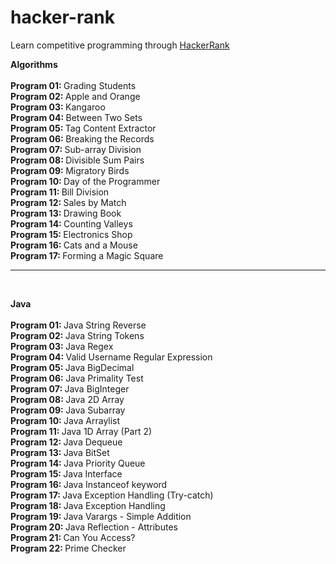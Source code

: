 # hacker-rank

Learn competitive programming through [HackerRank](https://www.hackerrank.com/)

<b> Algorithms </b>
<br/>
<br/> <b> Program 01: </b> Grading Students
<br/> <b> Program 02: </b> Apple and Orange
<br/> <b> Program 03: </b> Kangaroo
<br/> <b> Program 04: </b> Between Two Sets
<br/> <b> Program 05: </b> Tag Content Extractor
<br/> <b> Program 06: </b> Breaking the Records
<br/> <b> Program 07: </b> Sub-array Division
<br/> <b> Program 08: </b> Divisible Sum Pairs
<br/> <b> Program 09: </b> Migratory Birds
<br/> <b> Program 10: </b> Day of the Programmer
<br/> <b> Program 11: </b> Bill Division
<br/> <b> Program 12: </b> Sales by Match
<br/> <b> Program 13: </b> Drawing Book
<br/> <b> Program 14: </b> Counting Valleys
<br/> <b> Program 15: </b> Electronics Shop
<br/> <b> Program 16: </b> Cats and a Mouse
<br/> <b> Program 17: </b> Forming a Magic Square

-------
<br/>

<b> Java </b>
<br/>
<br/> <b> Program 01: </b> Java String Reverse 
<br/> <b> Program 02: </b> Java String Tokens
<br/> <b> Program 03: </b> Java Regex
<br/> <b> Program 04: </b> Valid Username Regular Expression
<br/> <b> Program 05: </b> Java BigDecimal
<br/> <b> Program 06: </b> Java Primality Test
<br/> <b> Program 07: </b> Java BigInteger
<br/> <b> Program 08: </b> Java 2D Array
<br/> <b> Program 09: </b> Java Subarray
<br/> <b> Program 10: </b> Java Arraylist
<br/> <b> Program 11: </b> Java 1D Array (Part 2)
<br/> <b> Program 12: </b> Java Dequeue
<br/> <b> Program 13: </b> Java BitSet
<br/> <b> Program 14: </b> Java Priority Queue
<br/> <b> Program 15: </b> Java Interface
<br/> <b> Program 16: </b> Java Instanceof keyword
<br/> <b> Program 17: </b> Java Exception Handling (Try-catch)
<br/> <b> Program 18: </b> Java Exception Handling
<br/> <b> Program 19: </b> Java Varargs - Simple Addition
<br/> <b> Program 20: </b> Java Reflection - Attributes
<br/> <b> Program 21: </b> Can You Access?
<br/> <b> Program 22: </b> Prime Checker
